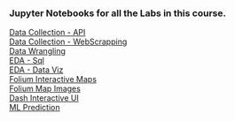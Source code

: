 ### Jupyter Notebooks for all the Labs in this course.
[Data Collection - API](https://github.com/SUPREME-CODER/IBM-Applied-Data-Science-Capstone-Final-Project/blob/main/SpaceX%20Data%20Collection%20-%20SpaceX%20API.ipynb)<br>
[Data Collection - WebScrapping](https://github.com/SUPREME-CODER/IBM-Applied-Data-Science-Capstone-Final-Project/blob/main/SpaceX%20Data%20Collection%20-%20Webscraping.ipynb)<br>
[Data Wrangling](https://github.com/SUPREME-CODER/IBM-Applied-Data-Science-Capstone-Final-Project/blob/main/SpaceX%20-%20Data%20Wrangling.ipynb)<br>
[EDA - Sql](https://github.com/SUPREME-CODER/IBM-Applied-Data-Science-Capstone-Final-Project/blob/main/EDA%20-%20SQL.ipynb)<br>
[EDA - Data Viz](https://github.com/SUPREME-CODER/IBM-Applied-Data-Science-Capstone-Final-Project/blob/main/EDA%20-%20Data%20Viz.ipynb)<br>
[Folium Interactive Maps](https://github.com/SUPREME-CODER/IBM-Applied-Data-Science-Capstone-Final-Project/blob/main/Folium%20-%20Launch%20Site%20Location.ipynb)<br>
[Folium Map Images](https://github.com/SUPREME-CODER/IBM-Applied-Data-Science-Capstone-Final-Project/tree/main/Folium%20Map%20Images)<br>
[Dash Interactive UI](https://github.com/SUPREME-CODER/IBM-Applied-Data-Science-Capstone-Final-Project/tree/main/Dash%20App%20Project)<br>
[ML Prediction](https://github.com/SUPREME-CODER/IBM-Applied-Data-Science-Capstone-Final-Project/blob/main/SpaceX%20ML%20Prediction.ipynb)<br>
